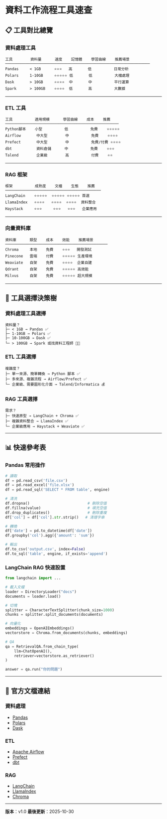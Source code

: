 # 資料工作流程工具速查

## 📋 工具對比總覽

### 資料處理工具

```
工具        資料量      速度    記憶體    學習曲線    推薦場景
─────────────────────────────────────────────────────────────────
Pandas     < 1GB      ⭐⭐⭐   高       低          日常分析
Polars     1-10GB     ⭐⭐⭐⭐⭐ 低       低          大檔處理
Dask       > 10GB     ⭐⭐⭐⭐  中       中          平行運算
Spark      > 100GB    ⭐⭐⭐⭐  低       高          大數據
```

---

### ETL 工具

```
工具          適用規模      學習曲線    成本    推薦
───────────────────────────────────────────────────
Python腳本    小型          低          免費    ⭐⭐⭐⭐⭐
Airflow       中大型        中          免費    ⭐⭐⭐⭐
Prefect       中大型        中          免費/付費 ⭐⭐⭐⭐
dbt           資料倉儲      中          免費    ⭐⭐⭐
Talend        企業級        高          付費    ⭐⭐
```

---

### RAG 框架

```
框架          成熟度    文檔    生態    推薦
───────────────────────────────────────────
LangChain    ⭐⭐⭐⭐⭐  ⭐⭐⭐⭐⭐ ⭐⭐⭐⭐⭐ 首選
LlamaIndex   ⭐⭐⭐⭐   ⭐⭐⭐⭐  ⭐⭐⭐⭐  資料整合
Haystack     ⭐⭐⭐     ⭐⭐⭐   ⭐⭐⭐   企業應用
```

---

### 向量資料庫

```
資料庫      類型    成本    效能    推薦場景
──────────────────────────────────────────────
Chroma     本地    免費    ⭐⭐⭐   開發測試
Pinecone   雲端    付費    ⭐⭐⭐⭐⭐ 生產環境
Weaviate   自架    免費    ⭐⭐⭐⭐  企業自建
Qdrant     自架    免費    ⭐⭐⭐⭐⭐ 高效能
Milvus     自架    免費    ⭐⭐⭐⭐⭐ 超大規模
```

---

## 🎯 工具選擇決策樹

### 資料處理工具選擇

```
資料量？
├─ < 1GB → Pandas ✅
├─ 1-10GB → Polars ✅
├─ 10-100GB → Dask ✅
└─ > 100GB → Spark 或找資料工程師 👨‍💻
```

### ETL 工具選擇

```
複雜度？
├─ 單一來源、簡單轉換 → Python 腳本 ✅
├─ 多來源、複雜流程 → Airflow/Prefect ✅
└─ 企業級、需要圖形化介面 → Talend/Informatica 💰
```

### RAG 工具選擇

```
需求？
├─ 快速原型 → LangChain + Chroma ✅
├─ 複雜資料整合 → LlamaIndex ✅
└─ 企業級應用 → Haystack + Weaviate ✅
```

---

## 📊 快速參考表

### Pandas 常用操作

```python
# 讀取
df = pd.read_csv('file.csv')
df = pd.read_excel('file.xlsx')
df = pd.read_sql('SELECT * FROM table', engine)

# 清洗
df.dropna()                          # 刪除空值
df.fillna(value)                     # 填充空值
df.drop_duplicates()                 # 刪除重複
df['col'] = df['col'].str.strip()   # 清理字串

# 轉換
df['date'] = pd.to_datetime(df['date'])
df.groupby('col').agg({'amount': 'sum'})

# 輸出
df.to_csv('output.csv', index=False)
df.to_sql('table', engine, if_exists='append')
```

### LangChain RAG 快速設置

```python
from langchain import ...

# 載入文檔
loader = DirectoryLoader("docs")
documents = loader.load()

# 切塊
splitter = CharacterTextSplitter(chunk_size=1000)
chunks = splitter.split_documents(documents)

# 向量化
embeddings = OpenAIEmbeddings()
vectorstore = Chroma.from_documents(chunks, embeddings)

# QA
qa = RetrievalQA.from_chain_type(
    llm=ChatOpenAI(),
    retriever=vectorstore.as_retriever()
)

answer = qa.run("你的問題")
```

---

## 🔗 官方文檔連結

### 資料處理
- [Pandas](https://pandas.pydata.org/docs/)
- [Polars](https://pola-rs.github.io/polars/)
- [Dask](https://docs.dask.org/)

### ETL
- [Apache Airflow](https://airflow.apache.org/docs/)
- [Prefect](https://docs.prefect.io/)
- [dbt](https://docs.getdbt.com/)

### RAG
- [LangChain](https://python.langchain.com/docs/)
- [LlamaIndex](https://docs.llamaindex.ai/)
- [Chroma](https://docs.trychroma.com/)

---

**版本**：v1.0
**最後更新**：2025-10-30
